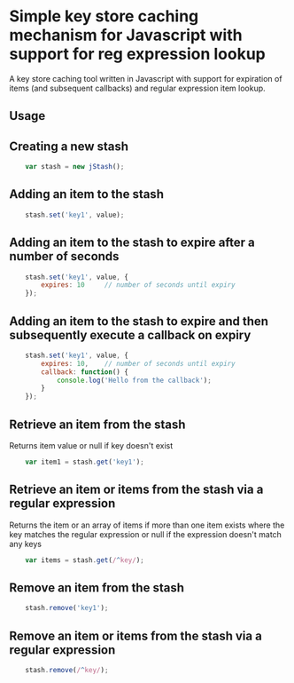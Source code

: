 Simple key store caching mechanism for Javascript with support for reg expression lookup
========================================================================================

A key store caching tool written in Javascript with support for expiration of items (and subsequent callbacks) and regular expression item lookup.

Usage
------------

Creating a new stash
------------------------------------

```javascript
	var stash = new jStash();
```

Adding an item to the stash
------------------------------------

```javascript
	stash.set('key1', value);
```

Adding an item to the stash to expire after a number of seconds
---------------------------------------------------------------

```javascript
	stash.set('key1', value, {
		expires: 10 	// number of seconds until expiry
	});
```

Adding an item to the stash to expire and then subsequently execute a callback on expiry
-----------------------------------------------------------------------------------------

```javascript
	stash.set('key1', value, {
		expires: 10, 	// number of seconds until expiry
		callback: function() {
			console.log('Hello from the callback');
		}
	});
```

Retrieve an item from the stash
------------------------------------
Returns item value or null if key doesn't exist

```javascript
	var item1 = stash.get('key1');
```

Retrieve an item or items from the stash via a regular expression
------------------------------------------------------------
Returns the item or an array of items if more than one item exists where the key matches the regular expression or null if the expression doesn't match any keys

```javascript
	var items = stash.get(/^key/);
```

Remove an item from the stash
------------------------------------

```javascript
	stash.remove('key1');
```

Remove an item or items from the stash via a regular expression
------------------------------------------------------------

```javascript
	stash.remove(/^key/);
```
